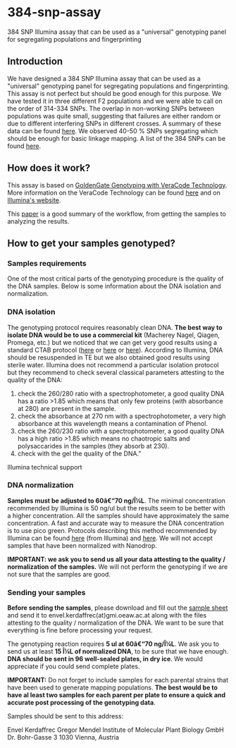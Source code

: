 # 384-snp-assay

384 SNP Illumina assay that can be used as a "universal" genotyping panel for segregating populations and fingerprinting

## Introduction

We have designed a 384 SNP Illumina assay that can be used as a "universal" genotyping panel for segregating populations and fingerprinting. This assay is not perfect but should be good enough for this purpose. We have tested it in three different F2 populations and we were able to call on the order of 314-334 SNPs. The overlap in non-working SNPs between populations was quite small, suggesting that failures are either random or due to different interfering SNPs in different crosses. A summary of these data can be found [here](SNPperf.pdf). We observed 40-50 % SNPs segregating which should be enough for basic linkage mapping. A list of the 384 SNPs can be found [here](384_SNPs_list.csv).

## How does it work?

This assay is based on [GoldenGate Genotyping with VeraCode Technology](http://www.illumina.com/documents/products/technotes/technote_veracode_goldengate_genotyping.pdf). More information on the VeraCode Technology can be found [here](http://www.illumina.com/documents/products/brochures/brochure_veracode.pdf) and on [Illumina's website](http://http//www.illumina.com/index.ilmn).
 
This [paper](http://download.springer.com/static/pdf/240/bok%253A978-1-59745-188-8.pdf?auth66=1426001159_afe346df796cda48f80dd8ff3c911b23&ext=.pdf) is a good summary of the workflow, from getting the samples to analyzing the results.

## How to get your samples genotyped?

### Samples requirements

One of the most critical parts of the genotyping procedure is the quality of the DNA samples. Below is some information about the DNA isolation and normalization.

### DNA isolation

The genotyping protocol requires reasonably clean DNA. **The best way to isolate DNA would be to use a commercial kit** (Macherey Nagel, Qiagen, Promega, etc.) but we noticed that we can get very good results using a standard CTAB protocol ([here](http://www.fs.fed.us/psw/programs/nfgel/protocols/rapid_ctabdna.html) or [here](http://malooflab.openwetware.org/96well_CTAB.html) or [here](http://www.google.com/#sclient=psy&hl=en&site=&source=hp&q=CTAB+DNA+isolation+protocol+96&aq=f&aqi=&aql=&oq=&pbx=1&fp=55b9831dc76f8b8)). According to Illumina, DNA should be resuspended in TE but we also obtained good results using sterile water.
Illumina does not recommend a particular isolation protocol but they recommend to check several classical parameters attesting to the quality of the DNA:
 
1. check the 260/280 ratio with a spectrophotometer, a good quality DNA has a ratio >1.85 which means that only few proteins (with absorbance at 280) are present in the sample. 
2. check the absorbance at 270 nm with a spectrophotometer, a very high absorbance at this wavelength means a contamination of Phenol. 
3. check the 260/230 ratio with a spectrophotometer, a good quality DNA has a high ratio >1.85 which means no chaotropic salts and polysaccarides in the samples (they absorb at 230). 
4. check with the gel the quality of the DNA."
 
Illumina technical support


### DNA normalization 

**Samples must be adjusted to 60â€“70 ng/Î¼L**. The minimal concentration recommended by Illumina is 50 ng/ul but the results seem to be better with a higher concentration. All the samples should have approximately the same concentration. A fast and accurate way to measure the DNA concentration is to use pico green. Protocols describing this method recommended by Illumina can be found [here](http://support.illumina.com/content/dam/illumina-support/documents/myillumina/5cdc02d3-024d-43b5-b1aa-98e22390fa5a/goldengate_gt_for_veracode_man_euc_11312755_reva.pdf) (from Illumina) and [here](http://download.springer.com/static/pdf/126/chp%253A10.1007%252F978-1-59745-188-8_4.pdf?auth66=1426001868_e899af1d34ec1b4bb9da590dc4d1d43e&ext=.pdf). We will not accept samples that have been normalized with Nanodrop.
 
**IMPORTANT: we ask you to send us all your data attesting to the quality / normalization of the samples.** We will not perform the genotyping if we are not sure that the samples are good.  


### Sending your samples 

**Before sending the samples**, please download and fill out the [sample sheet](384SNPs_sample_sheet.csv) and send it to envel.kerdaffrec(at)gmi.oeaw.ac.at along with the files attesting to the quality / normalization of the DNA. We want to be sure that everything is fine before processing your request.
 
The genotyping reaction requires **5 ul at 60â€“70 ng/Î¼L**. We ask you to send us at least **15 Î¼L of normalized DNA**, to be sure that we have enough. **DNA should be sent in 96 well-sealed plates, in dry ice**. We would appreciate if you could send complete plates. 

**IMPORTANT:** Do not forget to include samples for each parental strains that have been used to generate mapping populations. **The best would be to have al least two samples for each parent per plate to ensure a quick and accurate post processing of the genotyping data**.
 
Samples should be sent to this address:
 
Envel Kerdaffrec 
Gregor Mendel Institute of Molecular Plant Biology GmbH 
Dr. Bohr-Gasse 3 
1030 Vienna, Austria
